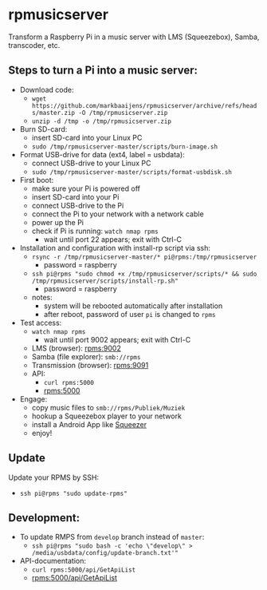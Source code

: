 # rpmusicserver
Transform a Raspberry Pi in a music server with LMS (Squeezebox), Samba, transcoder, etc.

## Steps to turn a Pi into a music server:
* Download code:
  * `wget https://github.com/markbaaijens/rpmusicserver/archive/refs/heads/master.zip -O /tmp/rpmusicserver.zip`
  * `unzip -d /tmp -o /tmp/rpmusicserver.zip`
* Burn SD-card:
  * insert SD-card into your Linux PC
  * `sudo /tmp/rpmusicserver-master/scripts/burn-image.sh`
* Format USB-drive for data (ext4, label = usbdata):
  * connect USB-drive to your Linux PC
  * `sudo /tmp/rpmusicserver-master/scripts/format-usbdisk.sh`
* First boot:
  * make sure your Pi is powered off
  * insert SD-card into your Pi
  * connect USB-drive to the Pi
  * connect the Pi to your network with a network cable 
  * power up the Pi
  * check if Pi is running: `watch nmap rpms`
    * wait until port 22 appears; exit with Ctrl-C
* Installation and configuration with install-rp script via ssh:
  * `rsync -r /tmp/rpmusicserver-master/* pi@rpms:/tmp/rpmusicserver`
	  * password = raspberry  
  * `ssh pi@rpms "sudo chmod +x /tmp/rpmusicserver/scripts/* && sudo /tmp/rpmusicserver/scripts/install-rp.sh"`
	  * password = raspberry
  * notes:
    * system will be rebooted automatically after installation
    * after reboot, password of user `pi` is changed to `rpms`
* Test access:
  * `watch nmap rpms`
    * wait until port 9002 appears; exit with Ctrl-C
  * LMS (browser): [rpms:9002](http://rpms:9002)
  * Samba (file explorer): `smb://rpms`
  * Transmission (browser): [rpms:9091](http://rpms:9091)
  * API: 
    * `curl rpms:5000`
    * [rpms:5000](http://rpms:5000)
* Engage:
  * copy music files to `smb://rpms/Publiek/Muziek`
  * hookup a Squeezebox player to your network
  * install a Android App like [Squeezer](https://play.google.com/store/apps/details?id=uk.org.ngo.squeezer)
  * enjoy!

## Update
Update your RPMS by SSH: 
* `ssh pi@rpms "sudo update-rpms"`

## Development: 
* To update RMPS from `develop` branch instead of `master`: 
  * `ssh pi@rpms "sudo bash -c 'echo \"develop\" > /media/usbdata/config/update-branch.txt'"`
* API-documentation: 
  * `curl rpms:5000/api/GetApiList`
  * [rpms:5000/api/GetApiList](http://rpms:5000/api/GetApiList)
